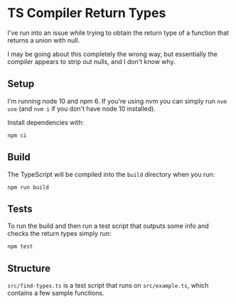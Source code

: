 # TS Compiler Return Types

I've run into an issue while trying to obtain the return type of a function that returns a union with null.

I may be going about this completely the wrong way, but essentially the compiler appears to strip out nulls, and I don't know why.

## Setup

I'm running node 10 and npm 6. If you're using nvm you can simply run `nvm use` (and `nvm i` if you don't have node 10 installed).

Install dependencies with:

```shell
npm ci
```

## Build

The TypeScript will be compiled into the `build` directory when you run:

```shell
npm run build
```

## Tests

To run the build and then run a test script that outputs some info and checks the return types simply run:

```shell
npm test
```

## Structure

`src/find-types.ts` is a test script that runs on `src/example.ts`, which contains a few sample functions.
